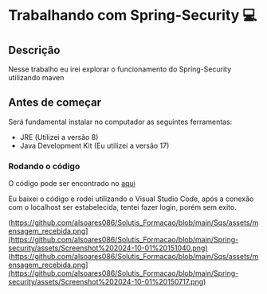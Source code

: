 # Trabalhando com Spring-Security :computer:

## Descrição
Nesse trabalho eu irei explorar o funcionamento do Spring-Security utilizando maven

## Antes de começar
Será fundamental instalar no computador as seguintes ferramentas:
- JRE (Utilizei a versão 8)
- Java Development Kit (Eu utilizei a versão 17)

### Rodando o código
O código pode ser encontrado no [aqui](https://docs.spring.io/spring-security/reference/servlet/getting-started.html)

Eu baixei o código e rodei utilizando o Visual Studio Code, após a conexão com o localhost ser estabelecida, tentei fazer login, porém sem exito.


(https://github.com/alsoares086/Solutis_Formacao/blob/main/Sqs/assets/mensagem_recebida.png](https://github.com/alsoares086/Solutis_Formacao/blob/main/Spring-security/assets/Screenshot%202024-10-01%20151040.png)
(https://github.com/alsoares086/Solutis_Formacao/blob/main/Sqs/assets/mensagem_recebida.png](https://github.com/alsoares086/Solutis_Formacao/blob/main/Spring-security/assets/Screenshot%202024-10-01%20150717.png)
